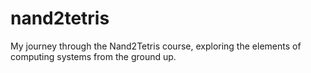 # nand2tetris
My journey through the Nand2Tetris course, exploring the elements of computing systems from the ground up.
